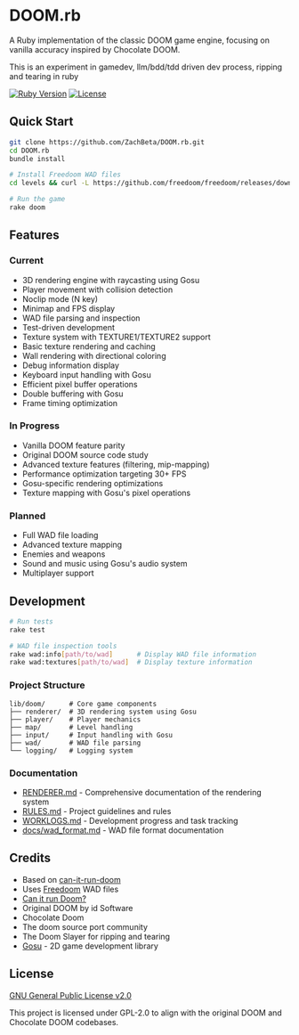 # DOOM.rb

A Ruby implementation of the classic DOOM game engine, focusing on vanilla accuracy inspired by Chocolate DOOM.

This is an experiment in gamedev, llm/bdd/tdd driven dev process, ripping and tearing in ruby

[![Ruby Version](https://img.shields.io/badge/ruby-3.0%2B-ruby.svg)](https://www.ruby-lang.org/)
[![License](https://img.shields.io/badge/license-GPL--2.0-blue.svg)](LICENSE)

## Quick Start

```bash
git clone https://github.com/ZachBeta/DOOM.rb.git
cd DOOM.rb
bundle install

# Install Freedoom WAD files
cd levels && curl -L https://github.com/freedoom/freedoom/releases/download/v0.13.0/freedoom-0.13.0.zip -O && unzip freedoom-0.13.0.zip

# Run the game
rake doom
```

## Features

### Current 
- 3D rendering engine with raycasting using Gosu
- Player movement with collision detection
- Noclip mode (N key)
- Minimap and FPS display
- WAD file parsing and inspection
- Test-driven development
- Texture system with TEXTURE1/TEXTURE2 support
- Basic texture rendering and caching
- Wall rendering with directional coloring
- Debug information display
- Keyboard input handling with Gosu
- Efficient pixel buffer operations
- Double buffering with Gosu
- Frame timing optimization

### In Progress 
- Vanilla DOOM feature parity
- Original DOOM source code study
- Advanced texture features (filtering, mip-mapping)
- Performance optimization targeting 30+ FPS
- Gosu-specific rendering optimizations
- Texture mapping with Gosu's pixel operations

### Planned 
- Full WAD file loading
- Advanced texture mapping
- Enemies and weapons
- Sound and music using Gosu's audio system
- Multiplayer support

## Development

```bash
# Run tests
rake test

# WAD file inspection tools
rake wad:info[path/to/wad]      # Display WAD file information
rake wad:textures[path/to/wad]  # Display texture information
```

### Project Structure

```
lib/doom/      # Core game components
├── renderer/  # 3D rendering system using Gosu
├── player/    # Player mechanics
├── map/       # Level handling
├── input/     # Input handling with Gosu
├── wad/       # WAD file parsing
└── logging/   # Logging system
```

### Documentation

- [RENDERER.md](RENDERER.md) - Comprehensive documentation of the rendering system
- [RULES.md](RULES.md) - Project guidelines and rules
- [WORKLOGS.md](WORKLOGS.md) - Development progress and task tracking
- [docs/wad_format.md](docs/wad_format.md) - WAD file format documentation

## Credits

- Based on [can-it-run-doom](https://github.com/zvolchak/can-it-run-doom)
- Uses [Freedoom](https://freedoom.github.io/) WAD files
- [Can it run Doom?](https://doomwiki.org/wiki/Can_it_run_Doom%3F)
- Original DOOM by id Software
- Chocolate Doom
- The doom source port community
- The Doom Slayer for ripping and tearing
- [Gosu](https://www.libgosu.org/) - 2D game development library

## License

[GNU General Public License v2.0](LICENSE)

This project is licensed under GPL-2.0 to align with the original DOOM and Chocolate DOOM codebases.